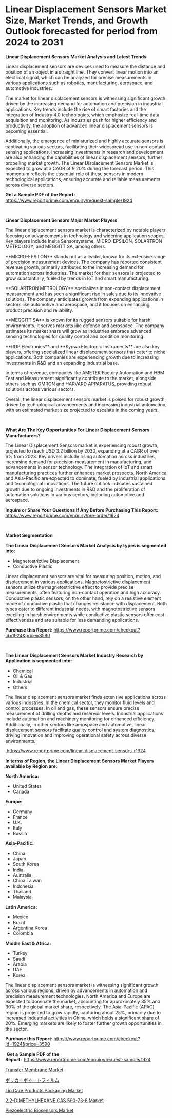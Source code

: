 <p><h1>Linear Displacement Sensors Market Size, Market Trends, and Growth Outlook forecasted for period from 2024 to 2031</h1></p><p><strong>Linear Displacement Sensors Market Analysis and Latest Trends</strong></p>
<p><p>Linear displacement sensors are devices used to measure the distance and position of an object in a straight line. They convert linear motion into an electrical signal, which can be analyzed for precise measurements in various applications such as robotics, manufacturing, aerospace, and automotive industries.</p><p>The market for linear displacement sensors is witnessing significant growth driven by the increasing demand for automation and precision in industrial applications. Key trends include the rise of smart factories and the integration of Industry 4.0 technologies, which emphasize real-time data acquisition and monitoring. As industries push for higher efficiency and productivity, the adoption of advanced linear displacement sensors is becoming essential.</p><p>Additionally, the emergence of miniaturized and highly accurate sensors is captivating various sectors, facilitating their widespread use in non-contact sensing applications. Increasing investments in research and development are also enhancing the capabilities of linear displacement sensors, further propelling market growth. The Linear Displacement Sensors Market is expected to grow at a CAGR of 9.20% during the forecast period. This momentum reflects the essential role of these sensors in modern technological applications, ensuring accurate and reliable measurements across diverse sectors.</p></p>
<p><strong>Get a Sample PDF of the Report:&nbsp;</strong> <a href="https://www.reportprime.com/enquiry/request-sample/1924">https://www.reportprime.com/enquiry/request-sample/1924</a></p>
<p>&nbsp;</p>
<p><strong>Linear Displacement Sensors Major Market Players</strong></p>
<p><p>The linear displacement sensors market is characterized by notable players focusing on advancements in technology and widening application scopes. Key players include Inelta Sensorsysteme, MICRO-EPSILON, SOLARTRON METROLOGY, and MEGGITT SA, among others. </p><p>**MICRO-EPSILON** stands out as a leader, known for its extensive range of precision measurement devices. The company has reported consistent revenue growth, primarily attributed to the increasing demand for automation across industries. The market for their sensors is projected to grow substantially, fueled by trends in IoT and smart manufacturing.</p><p>**SOLARTRON METROLOGY** specializes in non-contact displacement measurement and has seen a significant rise in sales due to its innovative solutions. The company anticipates growth from expanding applications in sectors like automotive and aerospace, and it focuses on enhancing product precision and reliability.</p><p>**MEGGITT SA** is known for its rugged sensors suitable for harsh environments. It serves markets like defense and aerospace. The company estimates its market share will grow as industries embrace advanced sensing technologies for quality control and condition monitoring.</p><p>**RDP Electronics** and **Kyowa Electronic Instruments** are also key players, offering specialized linear displacement sensors that cater to niche applications. Both companies are experiencing growth due to increasing investments in R&D and an expanding industrial base.</p><p>In terms of revenue, companies like AMETEK Factory Automation and HBM Test and Measurement significantly contribute to the market, alongside others such as OMRON and HARVARD APPARATUS, providing robust solutions across various sectors.</p><p>Overall, the linear displacement sensors market is poised for robust growth, driven by technological advancements and increasing industrial automation, with an estimated market size projected to escalate in the coming years.</p></p>
<p>&nbsp;</p>
<p><strong>What Are The Key Opportunities For Linear Displacement Sensors Manufacturers?</strong></p>
<p><p>The Linear Displacement Sensors market is experiencing robust growth, projected to reach USD 3.2 billion by 2030, expanding at a CAGR of over 6% from 2023. Key drivers include rising automation across industries, increasing demand for precision measurement in manufacturing, and advancements in sensor technology. The integration of IoT and smart manufacturing practices further enhances market prospects. North America and Asia-Pacific are expected to dominate, fueled by industrial applications and technological innovations. The future outlook indicates sustained growth due to ongoing investments in R&D and the proliferation of automation solutions in various sectors, including automotive and aerospace.</p></p>
<p><strong>Inquire or Share Your Questions If Any Before Purchasing This Report:</strong> <a href="https://www.reportprime.com/enquiry/pre-order/1924">https://www.reportprime.com/enquiry/pre-order/1924</a></p>
<p>&nbsp;</p>
<p><strong>Market Segmentation</strong></p>
<p><strong>The Linear Displacement Sensors Market Analysis by types is segmented into:</strong></p>
<p><ul><li>Magnetostrictive Displacement</li><li>Conductive Plastic</li></ul></p>
<p><p>Linear displacement sensors are vital for measuring position, motion, and displacement in various applications. Magnetostrictive displacement sensors utilize the magnetostrictive effect to provide precise measurements, often featuring non-contact operation and high accuracy. Conductive plastic sensors, on the other hand, rely on a resistive element made of conductive plastic that changes resistance with displacement. Both types cater to different industrial needs, with magnetostrictive sensors excelling in harsh environments while conductive plastic sensors offer cost-effectiveness and are suitable for less demanding applications.</p></p>
<p><strong>Purchase this Report:&nbsp;</strong><a href="https://www.reportprime.com/checkout?id=1924&price=3590">https://www.reportprime.com/checkout?id=1924&price=3590</a></p>
<p>&nbsp;</p>
<p><strong>The Linear Displacement Sensors Market Industry Research by Application is segmented into:</strong></p>
<p><ul><li>Chemical</li><li>Oil & Gas</li><li>Industrial</li><li>Others</li></ul></p>
<p><p>The linear displacement sensors market finds extensive applications across various industries. In the chemical sector, they monitor fluid levels and control processes. In oil and gas, these sensors ensure precise measurement of drilling depths and reservoir levels. Industrial applications include automation and machinery monitoring for enhanced efficiency. Additionally, in other sectors like aerospace and automotive, linear displacement sensors facilitate quality control and system diagnostics, driving innovation and improving operational safety across diverse environments.</p></p>
<p><a href="https://www.reportprime.com/linear-displacement-sensors-r1924">&nbsp;https://www.reportprime.com/linear-displacement-sensors-r1924</a></p>
<p><strong>In terms of Region, the Linear Displacement Sensors Market Players available by Region are:</strong></p>
<p>
    <p> <strong> North America: </strong>
        <ul>
            <li>United States</li>
            <li>Canada</li>
        </ul>
        </p> 
    <p> <strong> Europe: </strong>
        <ul>
            <li>Germany</li>
            <li>France</li>
            <li>U.K.</li>
            <li>Italy</li>
            <li>Russia</li>
        </ul>
        </p> 
    <p> <strong> Asia-Pacific: </strong>
        <ul>
            <li>China</li>
            <li>Japan</li>
            <li>South Korea</li>
            <li>India</li>
            <li>Australia</li>
            <li>China Taiwan</li>
            <li>Indonesia</li>
            <li>Thailand</li>
            <li>Malaysia</li>
        </ul>
        </p> 
    <p> <strong> Latin America: </strong>
        <ul>
            <li>Mexico</li>
            <li>Brazil</li>
            <li>Argentina Korea</li>
            <li>Colombia</li>
        </ul>
        </p> 
    <p> <strong> Middle East & Africa: </strong>
        <ul>
            <li>Turkey</li>
            <li>Saudi</li>
            <li>Arabia</li>
            <li>UAE</li>
            <li>Korea</li>
        </ul>
    </p>
    </p>
<p><p>The linear displacement sensors market is witnessing significant growth across various regions, driven by advancements in automation and precision measurement technologies. North America and Europe are expected to dominate the market, accounting for approximately 35% and 30% of the global market share, respectively. The Asia-Pacific (APAC) region is projected to grow rapidly, capturing about 25%, primarily due to increased industrial activities in China, which holds a significant share of 20%. Emerging markets are likely to foster further growth opportunities in the sector.</p></p>
<p><strong>Purchase this Report: </strong><a href="https://www.reportprime.com/checkout?id=1924&price=3590">https://www.reportprime.com/checkout?id=1924&price=3590</a></p>
<p>&nbsp;<strong>Get a Sample PDF of the Report:&nbsp;&nbsp;</strong><a href="https://www.reportprime.com/enquiry/request-sample/1924">https://www.reportprime.com/enquiry/request-sample/1924</a></p>
<p><strong></strong></p>
<p><p><a href="https://www.linkedin.com/pulse/market-forecast-global-transfer-membrane-trends-impact-analysis-0yqxf?trackingId=WUqf0p7ESJCtt2QXLMKUtw%3D%3D">Transfer Membrane Market</a></p><p><a href="https://medium.com/@uyjtuy6/%E3%83%9D%E3%83%AA%E3%82%AB%E3%83%BC%E3%83%9C%E3%83%8D%E3%83%BC%E3%83%88%E3%83%95%E3%82%A3%E3%83%AB%E3%83%A0%E5%B8%82%E5%A0%B4%E3%81%AE%E3%83%88%E3%83%AC%E3%83%B3%E3%83%89-%E5%B8%82%E5%A0%B4%E3%82%BB%E3%82%B0%E3%83%A1%E3%83%B3%E3%83%86%E3%83%BC%E3%82%B7%E3%83%A7%E3%83%B3%E3%81%AE%E8%A9%B3%E7%B4%B0%E3%81%AA%E7%A0%94%E7%A9%B6%E3%81%A8%E6%96%B0%E8%88%88%E3%83%88%E3%83%AC%E3%83%B3%E3%83%89%E3%81%AE%E9%87%8D%E8%A6%81%E6%80%A7%E3%81%AE%E5%88%86%E6%9E%90-99894c10efdc">ポリカーボネートフィルム</a></p><p><a href="https://www.linkedin.com/pulse/lip-care-products-packaging-industry-analysis-report-its-market-4vpuf?trackingId=54huC3vISTyjKH%2FBlJ622A%3D%3D">Lip Care Products Packaging Market</a></p><p><a href="https://issuu.com/reportprime-2/docs/22-dimethylhexane-cas-590-73-8-mark_ed073c38fea792">2,2-DIMETHYLHEXANE CAS 590-73-8 Market</a></p><p><a href="https://github.com/guneycigdem35/Market-Research-Report-List-4/blob/main/piezoelectric-biosensors-market.md">Piezoelectric Biosensors Market</a></p></p>